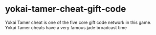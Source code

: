 # yokai-tamer-cheat-gift-code
Yokai Tamer cheat is one of the five core gift code network in this game. Yokai Tamer cheats have a very famous jade broadcast time
